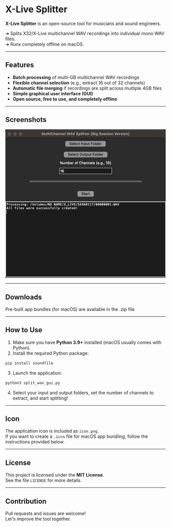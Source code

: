 # X-Live Splitter

**X-Live Splitter** is an open-source tool for musicians and sound engineers.

➔ Splits X32/X-Live multichannel WAV recordings into individual mono WAV files.  
➔ Runs completely offline on macOS.  

---

## Features

- **Batch processing** of multi-GB multichannel WAV recordings
- **Flexible channel selection** (e.g., extract 16 out of 32 channels)
- **Automatic file merging** if recordings are split across multiple 4GB files
- **Simple graphical user interface (GUI)**
- **Open source, free to use, and completely offline**

---

## Screenshots

![App Screenshot](screenshot.png) 

---

## Downloads

Pre-built app bundles (for macOS) are available in the .zip file

---

## How to Use

1. Make sure you have **Python 3.9+** installed (macOS usually comes with Python).
2. Install the required Python package:

```bash
pip install soundfile
```

3. Launch the application:

```bash
python3 split_wav_gui.py
```

4. Select your input and output folders, set the number of channels to extract, and start splitting!

---

## Icon

The application icon is included as `icon.png`.  
If you want to create a `.icns` file for macOS app bundling, follow the instructions provided below.

---

## License

This project is licensed under the **MIT License**.  
See the file `LICENSE` for more details.

---

## Contribution

Pull requests and issues are welcome!  
Let's improve the tool together.

